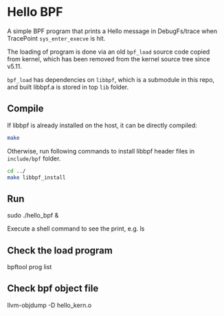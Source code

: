 # Hello BPF

A simple BPF program that prints a Hello message in DebugFs/trace when TracePoint `sys_enter_execve` is hit.

The loading of program is done via an old `bpf_load` source code copied from kernel, which has been removed
from the kernel source tree since v5.11.

`bpf_load` has dependencies on `libbpf`, which is a submodule in this repo, and built libbpf.a is stored in top `lib` folder.

## Compile

If libbpf is already installed on the host, it can be directly compiled:
```sh
make
```

Otherwise, run following commands to install libbpf header files in `include/bpf` folder.
```sh
cd ../
make libbpf_install
```

## Run
sudo ./hello_bpf &

Execute a shell command to see the print, e.g.  ls

## Check the load program
bpftool prog list

## Check bpf object file
llvm-objdump -D hello_kern.o
